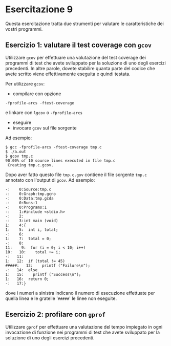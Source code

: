 # Esercitazione 9 #

Questa esercitazione tratta due strumenti per valutare le caratteristiche dei
vostri programmi.

## Esercizio 1: valutare il test coverage con `gcov` ##

Utilizzare `gcov` per effettuare una valutazione del test coverage dei
programmi di test che avete sviluppato per la soluzione di uno degli esercizi
precedenti. In altre parole, dovete stabilire quanta parte del codice che avete
scritto viene effettivamente eseguita e quindi testata.

Per utilizzare `gcov`:

* compilare con opzione
```
-fprofile-arcs -ftest-coverage
```
e linkare con `lgcov` o `-fprofile-arcs`
* eseguire
* invocare `gcov` sul file sorgente

Ad esempio:
```
$ gcc -fprofile-arcs -ftest-coverage tmp.c
$ ./a.out
$ gcov tmp.c
90.00% of 10 source lines executed in file tmp.c
 Creating tmp.c.gcov.
```

Dopo aver fatto questo file `tmp.c.gov` contiene il file sorgente `tmp.c` annotato con
l'output di `gcov`. Ad esempio:
```
-:    0:Source:tmp.c
-:    0:Graph:tmp.gcno
-:    0:Data:tmp.gcda
-:    0:Runs:1
-:    0:Programs:1
-:    1:#include <stdio.h>
-:    2:
-:    3:int main (void)
1:    4:{
1:    5:  int i, total;
-:    6:
1:    7:  total = 0;
-:    8:
11:    9:  for (i = 0; i < 10; i++)
10:   10:    total += i;
-:   11:
1:   12:  if (total != 45)
#####:   13:    printf ("Failure\n");
-:   14:  else
1:   15:    printf ("Success\n");
1:   16:  return 0;
-:   17:}
```

dove i numeri a sinistra indicano il numero di esecuzione effettuate per quella
linea e le gratelle '`#####`' le linee non eseguite.

## Esercizio 2: profilare con `gprof` ##

Utilizzare `gprof` per effettuare una valutazione del tempo impiegato in ogni
invocazione di funzione nei programmi di test che avete sviluppato per la
soluzione di uno degli esercizi precedenti.
